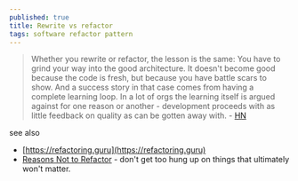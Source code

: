 ```yaml
---
published: true
title: Rewrite vs refactor
tags: software refactor pattern
---
```

> Whether you rewrite or refactor, the lesson is the same: You have to grind your way into the good architecture. It doesn't become good because the code is fresh, but because you have battle scars to show. And a success story in that case comes from having a complete learning loop. In a lot of orgs the learning itself is argued against for one reason or another - development proceeds with as little feedback on quality as can be gotten away with.  - [HN](https://news.ycombinator.com/item?id=23397240)

see also
- [https://refactoring.guru](https://refactoring.guru)
- [Reasons Not to Refactor](https://news.ycombinator.com/item?id=42928186) - don't get too hung up on things that ultimately won't matter.